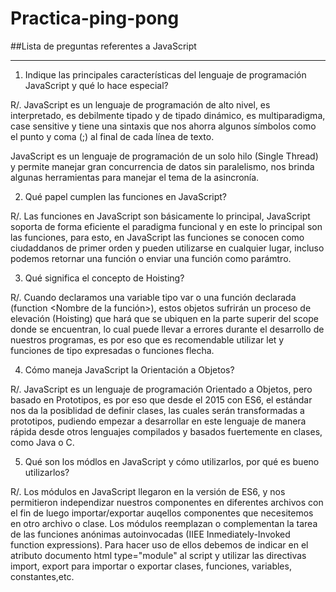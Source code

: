 # Practica-ping-pong
##Lista de preguntas referentes a JavaScript

---

1. Indique las principales características del lenguaje de programación JavaScript y qué lo hace especial?
  
  R/. JavaScript es un lenguaje de programación de alto nivel, es interpretado, es debilmente tipado y de tipado dinámico, es multiparadigma, 
  case sensitive y tiene una sintaxis que nos ahorra algunos símbolos como el punto y coma (;) al final de cada línea de texto.

  JavaScript es un lenguaje de programación de un solo hilo (Single Thread) y permite manejar gran concurrencia de datos sin paralelismo, nos
  brinda algunas herramientas para manejar el tema de la asincronía.
  
  
 2. Qué papel cumplen las funciones en JavaScript?
 
  R/. Las funciones en JavaScript son básicamente lo principal, JavaScript soporta de forma eficiente el paradigma funcional y en este lo principal
  son las funciones, para esto, en JavaScript las funciones se conocen como ciudaddanos de primer orden y pueden utilizarse en cualquier lugar,
  incluso podemos retornar una función o enviar una función como parámtro.
  
 3. Qué significa el concepto de Hoisting?

  R/. Cuando declaramos una variable tipo var o una función declarada (function <Nombre de la función>), estos objetos sufrirán un proceso de
  elevación (Hoisting) que hará que se ubiquen en la parte superir del scope donde se encuentran, lo cual puede llevar a errores durante
  el desarrollo de nuestros programas, es por eso que es recomendable utilizar let y funciones de tipo expresadas o funciones flecha.
  
 4. Cómo maneja JavaScript la Orientación a Objetos?

  R/. JavaScript es un lenguaje de programación Orientado a Objetos, pero basado en Prototipos, es por eso que desde el 2015 con ES6, el estándar
  nos da la posiblidad de definir clases, las cuales serán transformadas a prototipos, pudiendo empezar a desarrollar en este lenguaje de manera
  rápida desde otros lenguajes compilados y basados fuertemente en clases, como Java o C.
  
 5. Qué son los módlos en JavaScript y cómo utilizarlos, por qué es bueno utilizarlos?
  
  R/. Los módulos en JavaScript llegaron en la versión de ES6, y nos permitieron independizar nuestros componentes en diferentes archivos con el 
  fin de luego importar/exportar auqellos componentes que necesitemos en otro archivo o clase. Los módulos reemplazan o complementan la tarea
  de las funciones anónimas autoinvocadas (IIEE Inmediately-Invoked function expressions). Para hacer uso de ellos debemos de indicar en el atributo
  documento html type="module" al script y utilizar las directivas import, export para importar o exportar clases, funciones, variables, constantes,etc.

 
